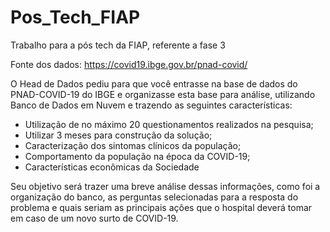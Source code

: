 # Pos_Tech_FIAP

Trabalho para a pós tech da FIAP, referente a fase 3

Fonte dos dados: https://covid19.ibge.gov.br/pnad-covid/

O Head de Dados pediu para que você entrasse na base de dados do PNAD-COVID-19 do IBGE e organizasse esta base para análise, utilizando Banco de Dados em Nuvem e trazendo as seguintes características:

- Utilização de no máximo 20 questionamentos realizados na pesquisa;
- Utilizar 3 meses para construção da solução;
- Caracterização dos sintomas clínicos da população;
- Comportamento da população na época da COVID-19;
- Características econômicas da Sociedade

Seu objetivo será trazer uma breve análise dessas informações, como foi a organização do banco, as perguntas selecionadas para a resposta do problema e quais seriam as principais ações que o hospital deverá tomar em caso de um novo surto de COVID-19.
